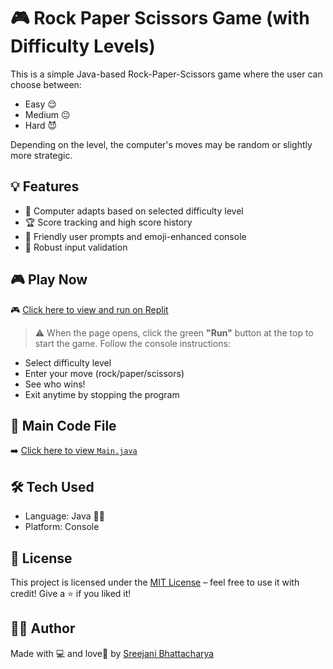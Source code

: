 # 🎮 Rock Paper Scissors Game (with Difficulty Levels)
This is a simple Java-based Rock-Paper-Scissors game where the user can choose between:
- Easy 😌
- Medium 😐
- Hard 😈

Depending on the level, the computer's moves may be random or slightly more strategic.


## 💡 Features

- 🧠 Computer adapts based on selected difficulty level
- 🏆 Score tracking and high score history
- 🙋 Friendly user prompts and emoji-enhanced console
- 🚫 Robust input validation

## 🎮 Play Now

  🎮 [Click here to view and run on Replit](https://replit.com/@bhattacharyasre/Rock-Paper-Scissors-with-difficulty-level?v=1)

> ⚠️ When the page opens, click the green **"Run"** button at the top to start the game.
> Follow the console instructions:
   - Select difficulty level
   - Enter your move (rock/paper/scissors)
   - See who wins!
   -  Exit anytime by stopping the program

## 📁 Main Code File

➡️ [Click here to view `Main.java`](https://github.com/SREEJANIIII/Rock-Paper-Scissors-with-difficulty-level/blob/main/Main.java)

## 🛠️ Tech Used

- Language: Java 🧑‍💻
- Platform: Console

## 📜 License

This project is licensed under the [MIT License](LICENSE) – feel free to use it with credit! 
Give a ⭐️ if you liked it!

## 👩‍💻  Author

Made with 💻 and love🤍 by [Sreejani Bhattacharya](https://github.com/SREEJANIIII)
